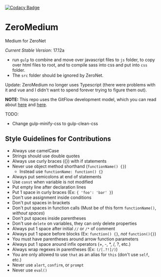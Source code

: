 [![Codacy Badge](https://api.codacy.com/project/badge/Grade/a6ba219b2945469f9299df1c67b17b83)](https://www.codacy.com/app/krixano/ZeroMedium?utm_source=github.com&amp;utm_medium=referral&amp;utm_content=krixano/ZeroMedium&amp;utm_campaign=Badge_Grade)

# ZeroMedium
Medium for ZeroNet

*Current Stable Version*: 17.12a

* run `gulp` to combine and move over javascript files to `js` folder, to copy over html files to root, and to compile sass into css and put into `css` folder.
* The `src` folder should be ignored by ZeroNet.

Update: ZeroMedium no longer uses Typescript (there were problems with it and vue and I didn't want to spend forever trying to figure them out).

**NOTE:** This repo uses the GitFlow development model, which you can read about [here](http://nvie.com/posts/a-successful-git-branching-model/) and [here](https://datasift.github.io/gitflow/IntroducingGitFlow.html).

TODO: 
* Change gulp-minify-css to gulp-clean-css

## Style Guidelines for Contributions
* Always use camelCase
* Strings should use double quotes
* Always use curly braces ({}) with if statements
* Never use object method shorthand (`functionName() {}`)
  * Instead use `functionName: function() {}`
* Always put semicolons at end of statements
* Use `const` when variable is not modified
* Put empty line after declaration lines
* Put 1 space in curly braces (Ex: `{ 'foo': 'bar' }`)
* Don't use assignment inside conditions
* Don't put spaces in brackets
* Don't put spaces in function calls (Must be of this form `functionName()`, *without spaces*)
* Don't put spaces inside parentheses
* Don't use `delete` on variables, they can only delete properties
* Always put 1 space after initial `//` or `/*` of comment
* Always put 1 space before blocks (Ex: `function() {}`, *not* `function(){}`)
* You must have parentheses around arrow function parameters
* Always put 1 space around infix operators (+, -, \*, /, ?, etc.)
* Always wrap regexes in parentheses (Ex: `(/[.?!]/)`)
* You are only allowed to use `that` as an alias for `this` (don't use `self`, etc.)
* Never use `alert`, `confirm`, or `prompt`
* Never use `eval()`